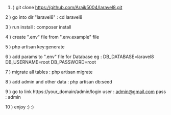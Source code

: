 1. )
git clone https://github.com/Araik5004/laravel8.git

2 ) go into dir "laravel8" :
cd laravel8

3 ) run install :
composer install

4 )
create ".env" file from ".env.example" file

5 )
php artisan key:generate

6 )
add params to ".env" file for Database eg :
DB_DATABASE=laravel8
DB_USERNAME=root
DB_PASSWORD=root

7 ) migrate all tables :
php artisan migrate


8 ) add admin and other data :
php artisan db:seed

9 )
go to link https://your_domain/admin/login
user : admin@gmail.com
pass : admin

10 ) 
enjoy :) :)
